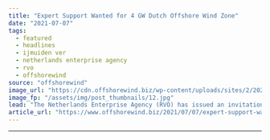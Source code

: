 ```yaml
---
title: "Expert Support Wanted for 4 GW Dutch Offshore Wind Zone"
date: "2021-07-07"
tags: 
  - featured
  - headlines
  - ijmuiden ver
  - netherlands enterprise agency
  - rvo
  - offshorewind
source: "offshorewind"
image_url: "https://cdn.offshorewind.biz/wp-content/uploads/sites/2/2021/02/04090008/TenneT-Issues-IJmuiden-Ver-Geotechnical-Soil-Investigation-Call.jpg"
image_fp: "/assets/img/post_thumbnails/12.jpg"
lead: "The Netherlands Enterprise Agency (RVO) has issued an invitation to tender seeking experts to"
article_url: "https://www.offshorewind.biz/2021/07/07/expert-support-wanted-for-4-gw-dutch-offshore-wind-zone/"
---
```


---
